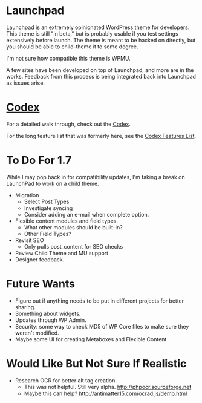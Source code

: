 Launchpad
=========

Launchpad is an extremely opinionated WordPress theme for developers.  This theme is still "in beta," but is probably usable if you test settings extensively before launch.  The theme is meant to be hacked on directly, but you should be able to child-theme it to some degree.  

I'm not sure how compatible this theme is WPMU.

A few sites have been developed on top of Launchpad, and more are in the works.  Feedback from this process is being integrated back into Launchpad as issues arise.

[Codex](_codex/index.md)
========================

For a detailed walk through, check out the [Codex](_codex/index.md).

For the long feature list that was formerly here, see the [Codex Features List](_codex/features.md).

To Do For 1.7
=============

While I may pop back in for compatibility updates, I'm taking a break on LaunchPad to work on a child theme.

* Migration
  * Select Post Types
  * Investigate syncing
  * Consider adding an e-mail when complete option.
* Flexible content modules and field types.
  * What other modules should be built-in?
  * Other Field Types?
* Revisit SEO
  * Only pulls post_content for SEO checks
* Review Child Theme and MU support
* Designer feedback.

Future Wants
============

* Figure out if anything needs to be put in different projects for better sharing.
* Something about widgets.
* Updates through WP Admin.
* Security: some way to check MD5 of WP Core files to make sure they weren't modified.
* Maybe some UI for creating Metaboxes and Flexible Content

Would Like But Not Sure If Realistic
====================================

* Research OCR for better alt tag creation.
	* This was not helpful. Still very alpha. http://phpocr.sourceforge.net
	* Maybe this can help? http://antimatter15.com/ocrad.js/demo.html
